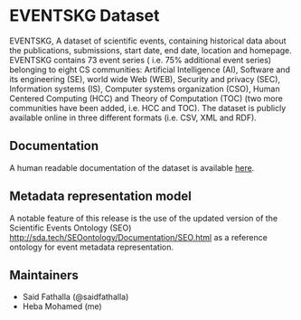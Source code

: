 # EVENTSKG Dataset
EVENTSKG, A dataset of scientific events, containing historical data about the publications, submissions, start date, end date, location and homepage.
EVENTSKG contains 73 event series ( i.e. 75\% additional event series) belonging to eight CS communities: Artificial Intelligence (AI), Software and its engineering (SE), world wide Web (WEB), Security and privacy (SEC), Information systems (IS), Computer systems organization (CSO), Human Centered Computing (HCC) and Theory of Computation (TOC) (two more communities have been added, i.e. HCC and TOC).
The dataset is publicly available online in three different formats (i.e. CSV, XML and RDF).


## Documentation
A human readable documentation of the dataset is available [here](https://saidfathalla.github.io/EVENTSKG-Dataset/).

## Metadata representation model
A notable feature of this release is the use of the updated version of the Scientific Events Ontology (SEO) http://sda.tech/SEOontology/Documentation/SEO.html as a reference ontology for event metadata representation.

## Maintainers
- Said Fathalla (@saidfathalla)
- Heba Mohamed (me)
